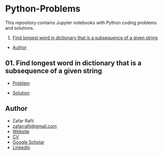 # Python-Problems
This repository contains Jupyter notebooks with Python coding problems and solutions.

1. [Find longest word in dictionary that is a subsequence of a given string](#find-longest-word-in-dictionary-that-is-a-subsequence-of-a-given-string)
- [Author](#author)

## 01. Find longest word in dictionary that is a subsequence of a given string

- [Problem](https://techdevguide.withgoogle.com/paths/foundational/find-longest-word-in-dictionary-that-subsequence-of-given-string/#code-challenge)

- [Solution](https://nbviewer.jupyter.org/github/zafarrafii/Python-Problems/blob/master/Problem%2001.ipynb)


## Author

- Zafar Rafii
- zafarrafii@gmail.com
- [Website](http://zafarrafii.com/)
- [CV](http://zafarrafii.com/Zafar%20Rafii%20-%20C.V..pdf)
- [Google Scholar](https://scholar.google.com/citations?user=8wbS2EsAAAAJ&hl=en)
- [LinkedIn](https://www.linkedin.com/in/zafarrafii/)
